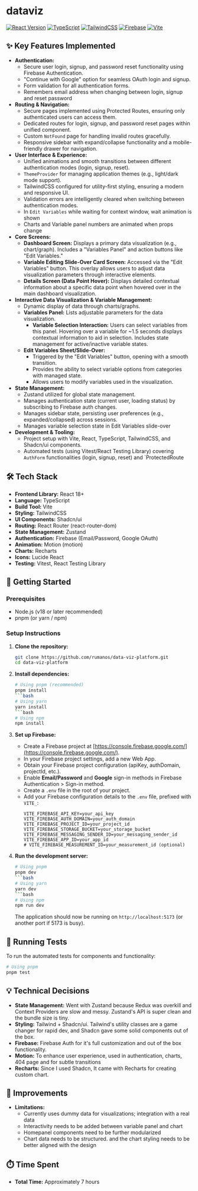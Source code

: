 # dataviz

[![React Version](https://img.shields.io/badge/react-18%2B-61DAFB.svg)](https://reactjs.org/)
[![TypeScript](https://img.shields.io/badge/typescript-%233178C6.svg?style=flat&logo=typescript&logoColor=white)](https://www.typescriptlang.org/)
[![TailwindCSS](https://img.shields.io/badge/tailwindcss-%2338B2AC.svg?style=flat&logo=tailwind-css&logoColor=white)](https://tailwindcss.com/)
[![Firebase](https://img.shields.io/badge/firebase-%23FFCA28.svg?style=flat&logo=firebase&logoColor=black)](https://firebase.google.com/)
[![Vite](https://img.shields.io/badge/vite-%23646CFF.svg?style=flat&logo=vite&logoColor=white)](https://vitejs.dev/)

## ✨ Key Features Implemented

* **Authentication:**
    * Secure user login, signup, and password reset functionality using Firebase Authentication.
    * "Continue with Google" option for seamless OAuth login and signup.
    * Form validation for all authentication forms.
    * Remembers email address when changing between login, signup and reset password
* **Routing & Navigation:**
    * Secure pages implemented using Protected Routes, ensuring only authenticated users can access them.
    * Dedicated routes for login, signup, and password reset pages within unified component.
    * Custom `NotFound` page for handling invalid routes gracefully.
    * Responsive sidebar with expand/collapse functionality and a mobile-friendly drawer for navigation.
* **User Interface & Experience:**
    * Unified animations and smooth transitions between different authentication modes (login, signup, reset).
    * `ThemeProvider` for managing application themes (e.g., light/dark mode support).
    * TailwindCSS configured for utility-first styling, ensuring a modern and responsive UI.
    * Validation errors are intelligently cleared when switching between authentication modes.
    * In `Edit Variables` while waiting for context window, wait animation is shown
    * Charts and Variable panel numbers are animated when props change
* **Core Screens:**
    * **Dashboard Screen:** Displays a primary data visualization (e.g., chart/graph). Includes a "Variables Panel" and action buttons like "Edit Variables."
    * **Variable Editing Slide-Over Card Screen:** Accessed via the "Edit Variables" button. This overlay allows users to adjust data visualization parameters through interactive elements.
    * **Details Screen (Data Point Hover):** Displays detailed contextual information about a specific data point when hovered over in the main dashboard visualization.
* **Interactive Data Visualization & Variable Management:**
    * Dynamic display of data through charts/graphs.
    * **Variables Panel:** Lists adjustable parameters for the data visualization.
        * **Variable Selection Interaction:** Users can select variables from this panel. Hovering over a variable for ~1.5 seconds displays contextual information to aid in selection. Includes state management for active/inactive variable states.
    * **Edit Variables Sheet/Slide-Over:**
        * Triggered by the "Edit Variables" button, opening with a smooth transition.
        * Provides the ability to select variable options from categories with managed state.
        * Allows users to modify variables used in the visualization.
* **State Management:**
    * Zustand utilized for global state management.
    * Manages authentication state (current user, loading status) by subscribing to Firebase auth changes.
    * Manages sidebar state, persisting user preferences (e.g., expanded/collapsed) across sessions.
    * Manages variable selection state in Edit Variables slide-over
* **Development & Tooling:**
    * Project setup with Vite, React, TypeScript, TailwindCSS, and Shadcn/ui components.
    * Automated tests (using Vitest/React Testing Library) covering `AuthForm` functionalities (login, signup, reset) and `ProtectedRoute


## 🛠️ Tech Stack

* **Frontend Library:** React 18+
* **Language:** TypeScript
* **Build Tool:** Vite
* **Styling:** TailwindCSS
* **UI Components:** Shadcn/ui
* **Routing:** React Router (react-router-dom)
* **State Management:** Zustand
* **Authentication:** Firebase (Email/Password, Google OAuth)
* **Animation:** Motion (motion)
* **Charts:** Recharts
* **Icons:** Lucide React
* **Testing:** Vitest, React Testing Library


## 🚀 Getting Started

### Prerequisites

* Node.js (v18 or later recommended)
* pnpm (or yarn / npm)

### Setup Instructions

1.  **Clone the repository:**
    ```bash
    git clone https://github.com/rumanos/data-viz-platform.git
    cd data-viz-platform
    ```

2.  **Install dependencies:**
    ```bash
    # Using pnpm (recommended)
    pnpm install
    ```bash
    # Using yarn
    yarn install
    ```bash
    # Using npm
    npm install
    ```

3.  **Set up Firebase:**
    * Create a Firebase project at [https://console.firebase.google.com/](https://console.firebase.google.com/).
    * In your Firebase project settings, add a new Web App.
    * Obtain your Firebase project configuration (apiKey, authDomain, projectId, etc.).
    * Enable **Email/Password** and **Google** sign-in methods in Firebase Authentication > Sign-in method.
    * Create a `.env` file in the root of your project.
    * Add your Firebase configuration details to the `.env` file, prefixed with `VITE_`:
        ```env
        VITE_FIREBASE_API_KEY=your_api_key
        VITE_FIREBASE_AUTH_DOMAIN=your_auth_domain
        VITE_FIREBASE_PROJECT_ID=your_project_id
        VITE_FIREBASE_STORAGE_BUCKET=your_storage_bucket
        VITE_FIREBASE_MESSAGING_SENDER_ID=your_messaging_sender_id
        VITE_FIREBASE_APP_ID=your_app_id
        # VITE_FIREBASE_MEASUREMENT_ID=your_measurement_id (optional)
        ```

4.  **Run the development server:**
    ```bash
    # Using pnpm
    pnpm dev
    ```bash
    # Using yarn
    yarn dev
    ```bash
    # Using npm
    npm run dev
    ```
    The application should now be running on `http://localhost:5173` (or another port if 5173 is busy).

## 🧪 Running Tests

To run the automated tests for components and functionality:
```bash
# Using pnpm
pnpm test
```

## 💡 Technical Decisions
* **State Management:** Went with Zustand because Redux was overkill and Context Providers are slow and messy. Zustand's API is super clean and the bundle size is tiny.
* **Styling:** Tailwind + Shadcn/ui. Tailwind's utility classes are a game changer for rapid dev, and Shadcn gave some solid components out of the box.
* **Firebase:** Firebase Auth for it's full customization and out of the box functionality.
* **Motion:**  To enhance user experience, used in authentication, charts, 404 page and for subtle transitions
* **Recharts:** Since I used Shadcn, It came with Recharts for creating custom chart. 

## 🚧 Improvements
* **Limitations:**
    * Currently uses dummy data for visualizations; integration with a real data
    * Interactivity needs to be added between variable panel and chart
    * Homepanel components need to be further modularized
    * Chart data needs to be structured. and the chart styling needs to be better aligned with the design

## ⏱️ Time Spent
* **Total Time:** Approximately 7 hours